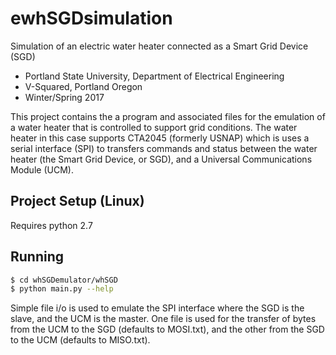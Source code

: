 # ewhSGDsimulation
Simulation of an electric water heater connected as a Smart Grid Device (SGD)

* Portland State University, Department of Electrical Engineering
* V-Squared, Portland Oregon
* Winter/Spring 2017

This project contains the a program and associated files for the emulation of a water heater that is controlled to support grid conditions.  The water heater in this case supports CTA2045 (formerly USNAP) which is uses a serial interface (SPI) to transfers commands and status between the water heater (the Smart Grid Device, or SGD), and a Universal Communications Module (UCM).  

## Project Setup (Linux)

Requires python 2.7


## Running
```bash
$ cd whSGDemulator/whSGD
$ python main.py --help
```
Simple file i/o is used to emulate the SPI interface where the SGD is the slave, and the UCM is the master.  One file is used for the transfer of bytes from the UCM to the SGD (defaults to MOSI.txt), and the other from the SGD to the UCM (defaults to MISO.txt).




